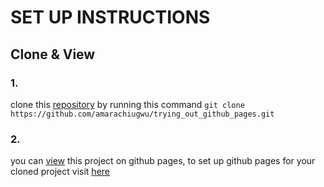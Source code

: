 # SET UP INSTRUCTIONS


## Clone & View
### 1.
clone this [repository](https://github.com/amarachiugwu/trying_out_github_pages.git) by running this command `git clone https://github.com/amarachiugwu/trying_out_github_pages.git`

### 2.
you can [view](https://amarachiugwu.github.io/trying_out_github_pages) this project on github pages, to set up github pages for your cloned project visit [here](https://docs.github.com/en/pages/getting-started-with-github-pages/creating-agithub-pages-site)